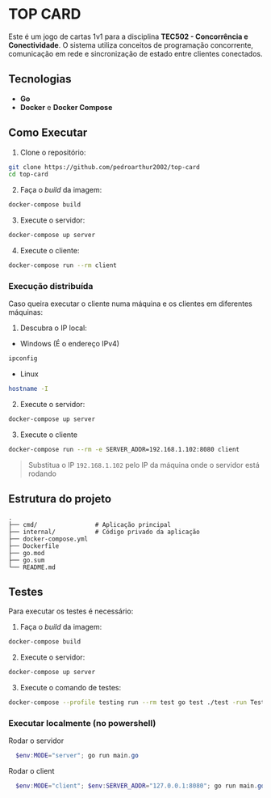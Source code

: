 # TOP CARD

Este é um jogo de cartas 1v1 para a disciplina **TEC502 - Concorrência e Conectividade**. O sistema utiliza conceitos de programação concorrente, comunicação em rede e sincronização de estado entre clientes conectados.

## Tecnologias

- **Go**
- **Docker** e **Docker Compose**

## Como Executar

1. Clone o repositório:

```bash
git clone https://github.com/pedroarthur2002/top-card
cd top-card
```

2. Faça o *build* da imagem:

``` bash
docker-compose build
```

3. Execute o servidor:

``` bash
docker-compose up server
```

4. Execute o cliente:

``` bash
docker-compose run --rm client
```

### Execução distribuída

Caso queira executar o cliente numa máquina e os clientes em diferentes máquinas:

1. Descubra o IP local:

- Windows (É o endereço IPv4)

``` powershell
ipconfig
```

- Linux
``` bash
hostname -I
```

2. Execute o servidor: 

``` bash
docker-compose up server
```

3. Execute o cliente

``` bash
docker-compose run --rm -e SERVER_ADDR=192.168.1.102:8080 client
```

> Substitua o IP `192.168.1.102` pelo IP da máquina onde o servidor está rodando

## Estrutura do projeto

```
.
├── cmd/                # Aplicação principal
├── internal/           # Código privado da aplicação
├── docker-compose.yml
├── Dockerfile
├── go.mod
├── go.sum
└── README.md
```

##  Testes

Para executar os testes é necessário:

1. Faça o *build* da imagem:

``` bash
docker-compose build
```

2. Execute o servidor:

``` bash
docker-compose up server
```

3. Execute o comando de testes:

``` bash
docker-compose --profile testing run --rm test go test ./test -run TestStressCardPacks -v
```

### Executar localmente (no powershell)
Rodar o servidor
``` powershell
  $env:MODE="server"; go run main.go
```

Rodar o client 
``` powershell
  $env:MODE="client"; $env:SERVER_ADDR="127.0.0.1:8080"; go run main.go
```